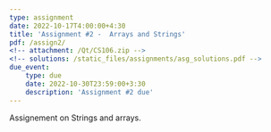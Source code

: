 ```yaml
---
type: assignment
date: 2022-10-17T4:00:00+4:30
title: 'Assignment #2 -  Arrays and Strings'
pdf: /assign2/
<!-- attachment: /Qt/CS106.zip -->
<!-- solutions: /static_files/assignments/asg_solutions.pdf -->
due_event: 
    type: due
    date: 2022-10-30T23:59:00+3:30
    description: 'Assignment #2 due'
---
```


Assignement on Strings and arrays.

